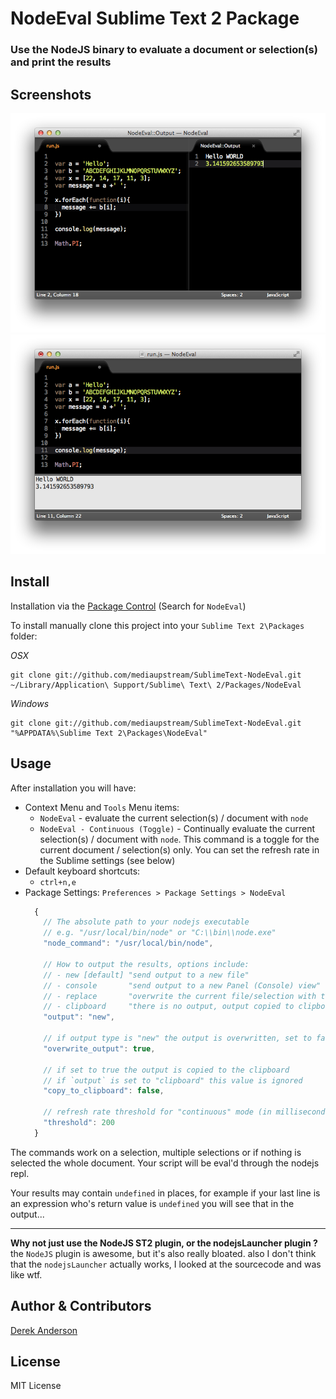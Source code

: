 NodeEval Sublime Text 2 Package
=============================

### Use the NodeJS binary to evaluate a document or selection(s) and print the results

Screenshots
--------
![Preview](https://github.com/mediaupstream/SublimeText-NodeEval/raw/master/screenshots/NodeEval_output1.png "Output to a new File") ![Preview](https://github.com/mediaupstream/SublimeText-NodeEval/raw/master/screenshots/NodeEval_output2.png "Output to Console, etc...")  


Install
-------
Installation via the [Package Control](http://wbond.net/sublime_packages/package_control) (Search for `NodeEval`)
  
To install manually clone this project into your `Sublime Text 2\Packages` folder:

*OSX*

    git clone git://github.com/mediaupstream/SublimeText-NodeEval.git ~/Library/Application\ Support/Sublime\ Text\ 2/Packages/NodeEval

*Windows*

    git clone git://github.com/mediaupstream/SublimeText-NodeEval.git "%APPDATA%\Sublime Text 2\Packages\NodeEval"


Usage
-----
After installation you will have:  

* Context Menu and `Tools` Menu items:
  - `NodeEval` - evaluate the current selection(s) / document with `node`
  - `NodeEval - Continuous (Toggle)` - Continually evaluate the current selection(s) / document with `node`. This command is a toggle for the current document / selection(s) only. You can set the refresh rate in the Sublime settings (see below)
* Default keyboard shortcuts:  
  - `ctrl+n,e`  
* Package Settings: `Preferences > Package Settings > NodeEval`  
  ```javascript
    {
      // The absolute path to your nodejs executable
      // e.g. "/usr/local/bin/node" or "C:\\bin\\node.exe"
      "node_command": "/usr/local/bin/node",

      // How to output the results, options include:
      // - new [default] "send output to a new file"
      // - console       "send output to a new Panel (Console) view"
      // - replace       "overwrite the current file/selection with the output"
      // - clipboard     "there is no output, output copied to clipboard"
      "output": "new",

      // if output type is "new" the output is overwritten, set to false to append the output
      "overwrite_output": true,

      // if set to true the output is copied to the clipboard
      // if `output` is set to "clipboard" this value is ignored
      "copy_to_clipboard": false,

      // refresh rate threshold for "continuous" mode (in milliseconds)
      "threshold": 200
    }
  ```

The commands work on a selection, multiple selections or if nothing is selected the whole document. Your script will be eval'd through the nodejs repl.  

Your results may contain `undefined` in places, for example if your last line is an expression who's return value is `undefined` you will see that in the output...  

----

**Why not just use the NodeJS ST2 plugin, or the nodejsLauncher plugin ?**   
the `NodeJS` plugin is awesome, but it's also really bloated. also I don't think that the `nodejsLauncher` actually works, I looked at the sourcecode and was like wtf.



Author & Contributors
----------------------
[Derek Anderson](http://twitter.com/derekanderson)


License
-------
MIT License
